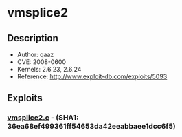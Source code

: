 # vmsplice2 

## Description
* Author: qaaz 
* CVE: 2008-0600
* Kernels: 2.6.23, 2.6.24
* Reference: http://www.exploit-db.com/exploits/5093

## Exploits

### [vmsplice2.c](vmsplice2.c) - (SHA1: 36ea68ef499361ff54653da42eeabbaee1dcc6f5)
